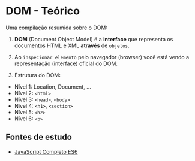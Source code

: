 # DOM - Teórico
Uma compilação resumida sobre o DOM:

1. **DOM** (Document Object Model) é a **interface** que representa os documentos HTML e XML **através** de ``objetos``.

2. Ao ``inspecionar elemento`` pelo navegador (browser) você está vendo a representação (interface) oficial do DOM.

3. Estrutura do DOM:

- Nível 1: Location, Document, ...
- Nível 2: ``<html>``
- Nível 3: ``<head>``, ``<body>``
- Nível 4: ``<h1>``, ``<section>``
- Nível 5: ``<h2>``
- Nível 6: ``<p>``

## Fontes de estudo
- [JavaScript Completo ES6](https://www.origamid.com/curso/javascript-completo-es6/)